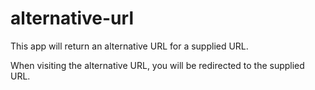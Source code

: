 # alternative-url

This app will return an alternative URL for a supplied URL. 

When visiting the alternative URL, you will be redirected to the supplied URL. 

